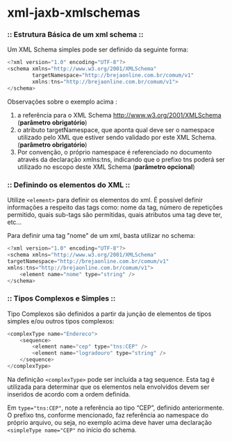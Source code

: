 # xml-jaxb-xmlschemas

### :: Estrutura Básica de um xml schema ::

Um XML Schema simples pode ser definido da seguinte forma:

```javascript
<?xml version="1.0" encoding="UTF-8"?>
<schema xmlns="http://www.w3.org/2001/XMLSchema"
		targetNamespace="http://brejaonline.com.br/comum/v1"
		xmlns:tns="http://brejaonline.com.br/comum/v1">
</schema>

```
Observações sobre o exemplo acima :

1. a referência para o XML Schema http://www.w3.org/2001/XMLSchema (**parâmetro obrigatório**)
2. o atributo targetNamespace, que aponta qual deve ser o namespace
utilizado pelo XML que estiver sendo validado por este XML Schema. (**parâmetro obrigatório**)
3. Por convenção, o próprio namespace é referenciado no documento através da declaração
xmlns:tns, indicando que o prefixo tns poderá ser utilizado no escopo
deste XML Schema (**parâmetro opcional**)




### :: Definindo os elementos do XML ::

Utilize `<element>` para definir os elementos do xml.
É possível definir informações a respeito das tags como: nome da tag, 
número de repetições permitido, quais sub-tags são permitidas, quais atributos
uma tag deve ter, etc...

Para definir uma tag "nome" de um xml, basta utilizar no schema: 

```javascript
<?xml version="1.0" encoding="UTF-8"?>
<schema xmlns="http://www.w3.org/2001/XMLSchema"
targetNamespace="http://brejaonline.com.br/comum/v1"
xmlns:tns="http://brejaonline.com.br/comum/v1">
	<element name="nome" type="string" />
</schema>
```



### :: Tipos Complexos e Simples ::

Tipo Complexos são definidos a partir da junção de elementos de tipos simples e/ou outros 
tipos complexos:

```javascript
<complexType name="Endereco">
	<sequence>
		<element name="cep" type="tns:CEP" />
		<element name="logradouro" type="string" />
	</sequence>
</complexType>

```
Na definição `<complexType>` pode ser incluída a tag sequence. Esta tag é utilizada
para determinar que os elementos nela envolvidos devem ser inseridos de acordo 
com a ordem definida.

Em `type="tns:CEP"`, note a referência ao tipo “CEP”, definido anteriormente. 
O prefixo tns, conforme mencionado, faz referência ao namespace do próprio arquivo, ou seja, no exemplo acima
deve haver uma declaração `<simpleType name="CEP"` no início do schema.  
